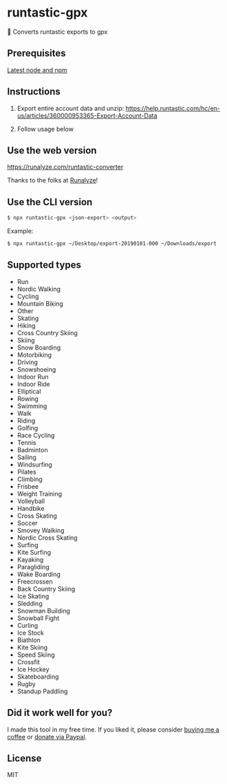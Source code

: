 # runtastic-gpx

💪 Converts runtastic exports to gpx

## Prerequisites

[Latest node and npm](https://nodejs.org)

## Instructions

1. Export entire account data and unzip:
   https://help.runtastic.com/hc/en-us/articles/360000953365-Export-Account-Data

2. Follow usage below

## Use the web version

https://runalyze.com/runtastic-converter

Thanks to the folks at [Runalyze](https://runalyze.com)!

## Use the CLI version

```sh
$ npx runtastic-gpx <json-export> <output>
```

Example:

```sh
$ npx runtastic-gpx ~/Desktop/export-20190101-000 ~/Downloads/export
```

## Supported types

- Run
- Nordic Walking
- Cycling
- Mountain Biking
- Other
- Skating
- Hiking
- Cross Country Skiing
- Skiing
- Snow Boarding
- Motorbiking
- Driving
- Snowshoeing
- Indoor Run
- Indoor Ride
- Elliptical
- Rowing
- Swimming
- Walk
- Riding
- Golfing
- Race Cycling
- Tennis
- Badminton
- Sailing
- Windsurfing
- Pilates
- Climbing
- Frisbee
- Weight Training
- Volleyball
- Handbike
- Cross Skating
- Soccer
- Smovey Walking
- Nordic Cross Skating
- Surfing
- Kite Surfing
- Kayaking
- Paragliding
- Wake Boarding
- Freecrossen
- Back Country Skiing
- Ice Skating
- Sledding
- Snowman Building
- Snowball Fight
- Curling
- Ice Stock
- Biathlon
- Kite Skiing
- Speed Skiing
- Crossfit
- Ice Hockey
- Skateboarding
- Rugby
- Standup Paddling

## Did it work well for you?

I made this tool in my free time. If you liked it, please consider [buying me a coffee](https://buymeacoff.ee/glennreyes) or [donate via Paypal](https://paypal.me/glnnrys).

## License

MIT
